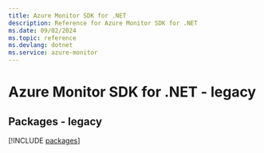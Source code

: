 ```yaml
---
title: Azure Monitor SDK for .NET
description: Reference for Azure Monitor SDK for .NET
ms.date: 09/02/2024
ms.topic: reference
ms.devlang: dotnet
ms.service: azure-monitor
---
```

# Azure Monitor SDK for .NET - legacy
## Packages - legacy
[!INCLUDE [packages](monitor-index.md)]